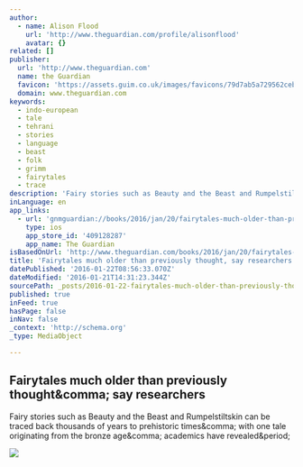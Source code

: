 ```yaml
---
author:
  - name: Alison Flood
    url: 'http://www.theguardian.com/profile/alisonflood'
    avatar: {}
related: []
publisher:
  url: 'http://www.theguardian.com'
  name: the Guardian
  favicon: 'https://assets.guim.co.uk/images/favicons/79d7ab5a729562cebca9c6a13c324f0e/32x32.ico'
  domain: www.theguardian.com
keywords:
  - indo-european
  - tale
  - tehrani
  - stories
  - language
  - beast
  - folk
  - grimm
  - fairytales
  - trace
description: 'Fairy stories such as Beauty and the Beast and Rumpelstiltskin can be traced back thousands of years to prehistoric times, with one tale originating from the bronze age, academics have revealed.'
inLanguage: en
app_links:
  - url: 'gnmguardian://books/2016/jan/20/fairytales-much-older-than-previously-thought-say-researchers?contenttype=Article&source=applinks'
    type: ios
    app_store_id: '409128287'
    app_name: The Guardian
isBasedOnUrl: 'http://www.theguardian.com/books/2016/jan/20/fairytales-much-older-than-previously-thought-say-researchers?CMP=fb_a-culture_b-gdnculture'
title: 'Fairytales much older than previously thought, say researchers'
datePublished: '2016-01-22T08:56:33.070Z'
dateModified: '2016-01-21T14:31:23.344Z'
sourcePath: _posts/2016-01-22-fairytales-much-older-than-previously-thought-say-researche.md
published: true
inFeed: true
hasPage: false
inNav: false
_context: 'http://schema.org'
_type: MediaObject

---
```

<article style=""><h1>Fairytales much older than previously thought&amp;comma; say researchers</h1><p>Fairy stories such as Beauty and the Beast and Rumpelstiltskin can be traced back thousands of years to prehistoric times&amp;comma; with one tale originating from the bronze age&amp;comma; academics have revealed&amp;period;</p><img src="https://i.guim.co.uk/img/media/c7115f7078b7a21b341a0028ce64ebbb729b2608/0_415_1343_806/master/1343.jpg?w=1200&amp;q=85&amp;auto=format&amp;sharp=10&amp;s=da831e7fb3cb7525fdaa71987c47229f" /></article>